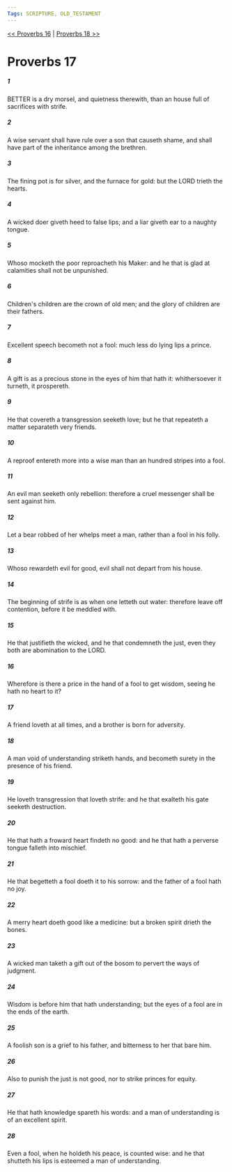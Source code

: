 ```yaml
---
Tags: SCRIPTURE, OLD_TESTAMENT
---
```


[<< Proverbs 16](OLD_TESTAMENT/20_Proverbs/Proverbs_16.md) | [Proverbs 18 >>](OLD_TESTAMENT/20_Proverbs/Proverbs_18.md)

# Proverbs 17

##### 1

BETTER is a dry morsel, and quietness therewith, than an house full of sacrifices with strife.

##### 2

A wise servant shall have rule over a son that causeth shame, and shall have part of the inheritance among the brethren.

##### 3

The fining pot is for silver, and the furnace for gold: but the LORD trieth the hearts.

##### 4

A wicked doer giveth heed to false lips; and a liar giveth ear to a naughty tongue.

##### 5

Whoso mocketh the poor reproacheth his Maker: and he that is glad at calamities shall not be unpunished.

##### 6

Children's children are the crown of old men; and the glory of children are their fathers.

##### 7

Excellent speech becometh not a fool: much less do lying lips a prince.

##### 8

A gift is as a precious stone in the eyes of him that hath it: whithersoever it turneth, it prospereth.

##### 9

He that covereth a transgression seeketh love; but he that repeateth a matter separateth very friends.

##### 10

A reproof entereth more into a wise man than an hundred stripes into a fool.

##### 11

An evil man seeketh only rebellion: therefore a cruel messenger shall be sent against him.

##### 12

Let a bear robbed of her whelps meet a man, rather than a fool in his folly.

##### 13

Whoso rewardeth evil for good, evil shall not depart from his house.

##### 14

The beginning of strife is as when one letteth out water: therefore leave off contention, before it be meddled with.

##### 15

He that justifieth the wicked, and he that condemneth the just, even they both are abomination to the LORD.

##### 16

Wherefore is there a price in the hand of a fool to get wisdom, seeing he hath no heart to it?

##### 17

A friend loveth at all times, and a brother is born for adversity.

##### 18

A man void of understanding striketh hands, and becometh surety in the presence of his friend.

##### 19

He loveth transgression that loveth strife: and he that exalteth his gate seeketh destruction.

##### 20

He that hath a froward heart findeth no good: and he that hath a perverse tongue falleth into mischief.

##### 21

He that begetteth a fool doeth it to his sorrow: and the father of a fool hath no joy.

##### 22

A merry heart doeth good like a medicine: but a broken spirit drieth the bones.

##### 23

A wicked man taketh a gift out of the bosom to pervert the ways of judgment.

##### 24

Wisdom is before him that hath understanding; but the eyes of a fool are in the ends of the earth.

##### 25

A foolish son is a grief to his father, and bitterness to her that bare him.

##### 26

Also to punish the just is not good, nor to strike princes for equity.

##### 27

He that hath knowledge spareth his words: and a man of understanding is of an excellent spirit.

##### 28

Even a fool, when he holdeth his peace, is counted wise: and he that shutteth his lips is esteemed a man of understanding.
